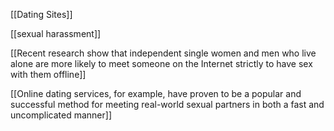 [[Dating Sites]]

[[sexual harassment]]

[[Recent research show that independent single women and men who live alone are more likely to meet someone on the Internet strictly to have sex with them offline]]

[[Online dating services, for example, have proven to be a popular and successful method for meeting real-world sexual partners in both a fast and uncomplicated manner]]